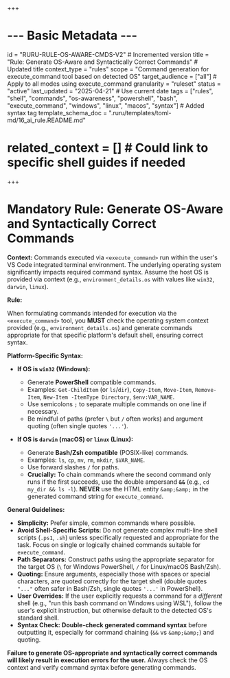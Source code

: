 +++
# --- Basic Metadata ---
id = "RURU-RULE-OS-AWARE-CMDS-V2" # Incremented version
title = "Rule: Generate OS-Aware and Syntactically Correct Commands" # Updated title
context_type = "rules"
scope = "Command generation for execute_command tool based on detected OS"
target_audience = ["all"] # Apply to all modes using execute_command
granularity = "ruleset"
status = "active"
last_updated = "2025-04-21" # Use current date
tags = ["rules", "shell", "commands", "os-awareness", "powershell", "bash", "execute_command", "windows", "linux", "macos", "syntax"] # Added syntax tag
template_schema_doc = ".ruru/templates/toml-md/16_ai_rule.README.md"
# related_context = [] # Could link to specific shell guides if needed
+++

# Mandatory Rule: Generate OS-Aware and Syntactically Correct Commands

**Context:** Commands executed via `<execute_command>` run within the user's VS Code integrated terminal environment. The underlying operating system significantly impacts required command syntax. Assume the host OS is provided via context (e.g., `environment_details.os` with values like `win32`, `darwin`, `linux`).

**Rule:**

When formulating commands intended for execution via the `<execute_command>` tool, you **MUST** check the operating system context provided (e.g., `environment_details.os`) and generate commands appropriate for that specific platform's default shell, ensuring correct syntax.

**Platform-Specific Syntax:**

*   **If OS is `win32` (Windows):**
    *   Generate **PowerShell** compatible commands.
    *   Examples: `Get-ChildItem` (or `ls`/`dir`), `Copy-Item`, `Move-Item`, `Remove-Item`, `New-Item -ItemType Directory`, `$env:VAR_NAME`.
    *   Use semicolons `;` to separate multiple commands on one line if necessary.
    *   Be mindful of paths (prefer `\` but `/` often works) and argument quoting (often single quotes `'...'`).

*   **If OS is `darwin` (macOS) or `linux` (Linux):**
    *   Generate **Bash/Zsh compatible** (POSIX-like) commands.
    *   Examples: `ls`, `cp`, `mv`, `rm`, `mkdir`, `$VAR_NAME`.
    *   Use forward slashes `/` for paths.
    *   **Crucially:** To chain commands where the second command only runs if the first succeeds, use the double ampersand **`&&`** (e.g., `cd my_dir && ls -l`). **NEVER** use the HTML entity `&amp;&amp;` in the generated command string for `execute_command`.

**General Guidelines:**

*   **Simplicity:** Prefer simple, common commands where possible.
*   **Avoid Shell-Specific Scripts:** Do not generate complex multi-line shell scripts (`.ps1`, `.sh`) unless specifically requested and appropriate for the task. Focus on single or logically chained commands suitable for `execute_command`.
*   **Path Separators:** Construct paths using the appropriate separator for the target OS (`\` for Windows PowerShell, `/` for Linux/macOS Bash/Zsh).
*   **Quoting:** Ensure arguments, especially those with spaces or special characters, are quoted correctly for the target shell (double quotes `"..."` often safer in Bash/Zsh, single quotes `'...'` in PowerShell).
*   **User Overrides:** If the user explicitly requests a command for a *different* shell (e.g., "run this bash command on Windows using WSL"), follow the user's explicit instruction, but otherwise default to the detected OS's standard shell.
*   **Syntax Check:** **Double-check generated command syntax** before outputting it, especially for command chaining (`&&` vs `&amp;&amp;`) and quoting.

**Failure to generate OS-appropriate and syntactically correct commands will likely result in execution errors for the user.** Always check the OS context and verify command syntax before generating commands.